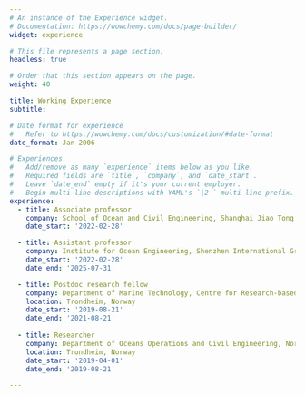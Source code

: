 ```yaml
---
# An instance of the Experience widget.
# Documentation: https://wowchemy.com/docs/page-builder/
widget: experience

# This file represents a page section.
headless: true

# Order that this section appears on the page.
weight: 40

title: Working Experience
subtitle:

# Date format for experience
#   Refer to https://wowchemy.com/docs/customization/#date-format
date_format: Jan 2006

# Experiences.
#   Add/remove as many `experience` items below as you like.
#   Required fields are `title`, `company`, and `date_start`.
#   Leave `date_end` empty if it's your current employer.
#   Begin multi-line descriptions with YAML's `|2-` multi-line prefix.
experience:
  - title: Associate professor
    company: School of Ocean and Civil Engineering, Shanghai Jiao Tong University
    date_start: '2022-02-28'

  - title: Assistant professor
    company: Institute for Ocean Engineering, Shenzhen International Graduate School, Tsinghua University
    date_start: '2022-02-28'
    date_end: '2025-07-31'

  - title: Postdoc research fellow
    company: Department of Marine Technology, Centre for Research-based Innovation of Marine Operations (SFI MOVE)， Norwegian University of Science and Technology (NTNU)
    location: Trondheim, Norway
    date_start: '2019-08-21'
    date_end: '2021-08-21'
        
  - title: Researcher
    company: Department of Oceans Operations and Civil Engineering, Norwegian University of Science and Technology
    location: Trondheim, Norway
    date_start: '2019-04-01'
    date_end: '2019-08-21'

---
```

